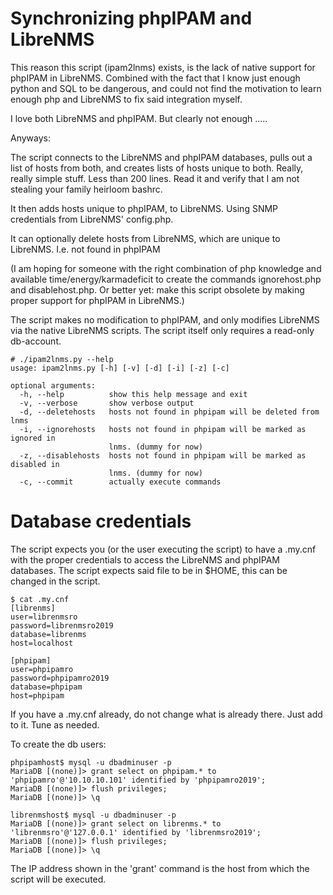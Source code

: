 # Synchronizing phpIPAM and LibreNMS

This reason this script (ipam2lnms) exists, is the lack of native support for
phpIPAM in LibreNMS. Combined with the fact that I know just enough python and
SQL to be dangerous, and could not find the motivation to learn enough php and 
LibreNMS to fix said integration myself.

I love both LibreNMS and phpIPAM. But clearly not enough .....


Anyways:

The script connects to the LibreNMS and phpIPAM databases, pulls out a 
list of hosts from both, and creates lists of hosts unique to both.
Really, really simple stuff. Less than 200 lines. Read it and verify that 
I am not stealing your family heirloom bashrc.

It then adds hosts unique to phpIPAM, to LibreNMS. Using SNMP credentials from
LibreNMS' config.php.

It can optionally delete hosts from LibreNMS, which are unique to LibreNMS.
I.e. not found in phpIPAM

(I am hoping for someone with the right combination of php knowledge and 
available time/energy/karmadeficit to create the commands ignorehost.php 
and disablehost.php. Or better yet: make this script obsolete by making 
proper support for phpIPAM in LibreNMS.) 

The script makes no modification to phpIPAM, and only modifies LibreNMS via
the native LibreNMS scripts. The script itself only requires a read-only 
db-account.

```
# ./ipam2lnms.py --help
usage: ipam2lnms.py [-h] [-v] [-d] [-i] [-z] [-c]

optional arguments:
  -h, --help          show this help message and exit
  -v, --verbose       show verbose output
  -d, --deletehosts   hosts not found in phpipam will be deleted from lnms
  -i, --ignorehosts   hosts not found in phpipam will be marked as ignored in
                      lnms. (dummy for now)
  -z, --disablehosts  hosts not found in phpipam will be marked as disabled in
                      lnms. (dummy for now)
  -c, --commit        actually execute commands
```


# Database credentials

The script expects you (or the user executing the script) to have a .my.cnf 
with the proper credentials to access the LibreNMS and phpIPAM databases.
The script expects said file to be in $HOME, this can be changed in the script.

```
$ cat .my.cnf
[librenms]
user=librenmsro
password=librenmsro2019
database=librenms
host=localhost

[phpipam]
user=phpipamro
password=phpipamro2019
database=phpipam
host=phpipam
```

If you have a .my.cnf already, do not change what is already there. 
Just add to it. Tune as needed.


To create the db users:
```
phpipamhost$ mysql -u dbadminuser -p
MariaDB [(none)]> grant select on phpipam.* to 'phpipamro'@'10.10.10.101' identified by 'phpipamro2019';
MariaDB [(none)]> flush privileges;
MariaDB [(none)]> \q

librenmshost$ mysql -u dbadminuser -p
MariaDB [(none)]> grant select on librenms.* to 'librenmsro'@'127.0.0.1' identified by 'librenmsro2019';
MariaDB [(none)]> flush privileges;
MariaDB [(none)]> \q
```

The IP address shown in the 'grant' command is the host from which the script will be executed.




